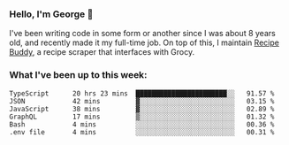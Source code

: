 ### Hello, I'm George 👋

I've been writing code in some form or another since I was about 8 years old, and recently made it my full-time job. On top of this, I maintain [Recipe Buddy](https://github.com/georgegebbett/recipe-buddy), a recipe scraper that interfaces with Grocy.  

<!--
**georgegebbett/georgegebbett** is a ✨ _special_ ✨ repository because its `README.md` (this file) appears on your GitHub profile.

Here are some ideas to get you started:

- 🔭 I’m currently working on ...
- 🌱 I’m currently learning ...
- 👯 I’m looking to collaborate on ...
- 🤔 I’m looking for help with ...
- 💬 Ask me about ...
- 📫 How to reach me: ...
- 😄 Pronouns: ...
- ⚡ Fun fact: ...
-->

### What I've been up to this week:
<!--START_SECTION:waka-->

```text
TypeScript      20 hrs 23 mins  ███████████████████████░░   91.57 %
JSON            42 mins         ▓░░░░░░░░░░░░░░░░░░░░░░░░   03.15 %
JavaScript      38 mins         ▓░░░░░░░░░░░░░░░░░░░░░░░░   02.89 %
GraphQL         17 mins         ▒░░░░░░░░░░░░░░░░░░░░░░░░   01.32 %
Bash            4 mins          ░░░░░░░░░░░░░░░░░░░░░░░░░   00.36 %
.env file       4 mins          ░░░░░░░░░░░░░░░░░░░░░░░░░   00.31 %
```

<!--END_SECTION:waka-->
